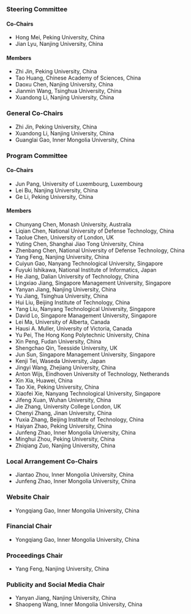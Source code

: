 ### Steering Committee

#### Co-Chairs

* Hong Mei, Peking University, China
* Jian Lyu, Nanjing University, China

#### Members

* Zhi Jin, Peking University, China
* Tao Huang, Chinese Academy of Sciences, China
* Daoxu Chen, Nanjing University, China
* Jianmin Wang, Tsinghua University, China
* Xuandong Li, Nanjing University, China

### General Co-Chairs

* Zhi Jin, Peking University, China
* Xuandong Li, Nanjing University, China
* Guanglai Gao, Inner Mongolia University, China

### Program Committee

#### Co-Chairs

* Jun Pang, University of Luxembourg, Luxembourg
* Lei Bu, Nanjing University, China
* Ge Li, Peking University, China

#### Members

* Chunyang Chen, Monash University, Australia
* Liqian Chen, National University of Defense Technology, China
* Taolue Chen, University of London, UK
* Yuting Chen, Shanghai Jiao Tong University, China
* Zhenbang Chen, National University of Defense Technology, China
* Yang Feng, Nanjing University, China
* Cuiyun Gao, Nanyang Technological University, Singapore
* Fuyuki Ishikawa, National Institute of Informatics, Japan
* He Jiang, Dalian University of Technology, China
* Lingxiao Jiang, Singapore Management University, Singapore
* Yanyan Jiang, Nanjing University, China
* Yu Jiang, Tsinghua University, China
* Hui Liu, Beijing Institute of Technology, China
* Yang Liu, Nanyang Technological University, Singapore
* David Lo, Singapore Management University, Singapore
* Lei Ma, University of Alberta, Canada
* Hausi A. Muller, University of Victoria, Canada
* Yu Pei, The Hong Kong Polytechnic University, China
* Xin Peng, Fudan University, China
* Shengchao Qin, Teesside University, UK
* Jun Sun, Singapore Management University, Singapore
* Kenji Tei, Waseda University, Japan
* Jingyi Wang, Zhejiang University, China
* Anton Wijs, Eindhoven University of Technology, Netherands
* Xin Xia, Huawei, China
* Tao Xie, Peking University, China
* Xiaofei Xie, Nanyang Technological University, Singapore
* Jifeng Xuan, Wuhan University, China
* Jie Zhang, University College London, UK
* Chenyi Zhang, Jinan University, China
* Yuxia Zhang, Beijing Institute of Technology, China
* Haiyan Zhao, Peking University, China
* Junfeng Zhao, Inner Mongolia University, China
* Minghui Zhou, Peking University, China
* Zhiqiang Zuo, Nanjing University, China

### Local Arrangement Co-Chairs

* Jiantao Zhou, Inner Mongolia University, China
* Junfeng Zhao, Inner Mongolia University, China

### Website Chair

* Yongqiang Gao, Inner Mongolia University, China

### Financial Chair

* Yongqiang Gao, Inner Mongolia University, China

### Proceedings Chair

* Yang Feng, Nanjing University, China

### Publicity and Social Media Chair

* Yanyan Jiang, Nanjing University, China
* Shaopeng Wang, Inner Mongolia University, China
